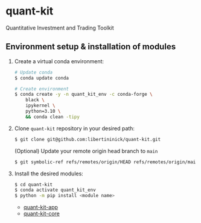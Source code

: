 # quant-kit
Quantitative Investment and Trading Toolkit


## Environment setup & installation of modules
1. Create a virtual conda environment:
    ```bash
    # Update conda
    $ conda update conda

    # Create environment
    $ conda create -y -n quant_kit_env -c conda-forge \
        black \
        ipykernel \
        python=3.10 \
        && conda clean -tipy
    ```

2. Clone `quant-kit` repository in your desired path:
    ```bash
    $ git clone git@github.com:libertininick/quant-kit.git
    ```

    (Optional) Update your remote origin head branch to `main`
    ```bash
    $ git symbolic-ref refs/remotes/origin/HEAD refs/remotes/origin/main
    ```

3. Install the desired modules:
    ```bash
    $ cd quant-kit
    $ conda activate quant_kit_env
    $ python -m pip install <module name>
    ```
    - [quant-kit-app](quant-kit-app/README.md)
    - [quant-kit-core](quant-kit-core/README.md)